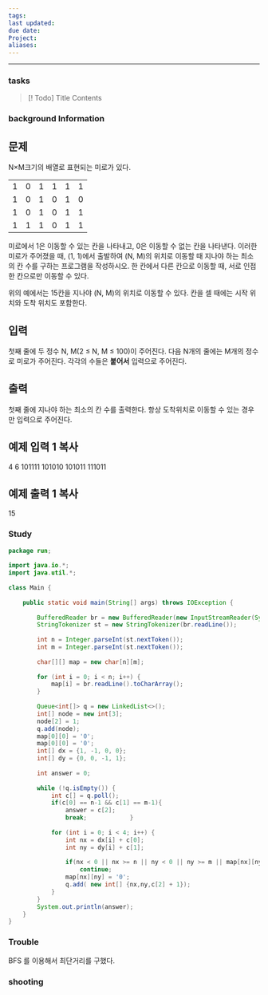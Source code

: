 ```yaml
---
tags: 
last updated: 
due date: 
Project: 
aliases:
---
```

--- 
### tasks

> [! Todo] Title
> Contents

### background Information

## 문제

N×M크기의 배열로 표현되는 미로가 있다.

|   |   |   |   |   |   |
|---|---|---|---|---|---|
|1|0|1|1|1|1|
|1|0|1|0|1|0|
|1|0|1|0|1|1|
|1|1|1|0|1|1|

미로에서 1은 이동할 수 있는 칸을 나타내고, 0은 이동할 수 없는 칸을 나타낸다. 이러한 미로가 주어졌을 때, (1, 1)에서 출발하여 (N, M)의 위치로 이동할 때 지나야 하는 최소의 칸 수를 구하는 프로그램을 작성하시오. 한 칸에서 다른 칸으로 이동할 때, 서로 인접한 칸으로만 이동할 수 있다.

위의 예에서는 15칸을 지나야 (N, M)의 위치로 이동할 수 있다. 칸을 셀 때에는 시작 위치와 도착 위치도 포함한다.

## 입력

첫째 줄에 두 정수 N, M(2 ≤ N, M ≤ 100)이 주어진다. 다음 N개의 줄에는 M개의 정수로 미로가 주어진다. 각각의 수들은 **붙어서** 입력으로 주어진다.

## 출력

첫째 줄에 지나야 하는 최소의 칸 수를 출력한다. 항상 도착위치로 이동할 수 있는 경우만 입력으로 주어진다.

## 예제 입력 1 복사

4 6
101111
101010
101011
111011

## 예제 출력 1 복사

15

### Study

```java
package run;  
  
import java.io.*;  
import java.util.*;  
  
class Main {  
  
    public static void main(String[] args) throws IOException {  
  
        BufferedReader br = new BufferedReader(new InputStreamReader(System.in));  
        StringTokenizer st = new StringTokenizer(br.readLine());  
  
        int n = Integer.parseInt(st.nextToken());  
        int m = Integer.parseInt(st.nextToken());  
  
        char[][] map = new char[n][m];  
  
        for (int i = 0; i < n; i++) {  
            map[i] = br.readLine().toCharArray();  
        }  
  
        Queue<int[]> q = new LinkedList<>();  
        int[] node = new int[3];  
        node[2] = 1;  
        q.add(node);  
        map[0][0] = '0';  
        map[0][0] = '0';  
        int[] dx = {1, -1, 0, 0};  
        int[] dy = {0, 0, -1, 1};  
  
        int answer = 0;  
  
        while (!q.isEmpty()) {  
            int c[] = q.poll();  
            if(c[0] == n-1 && c[1] == m-1){  
                answer = c[2];  
                break;            }  
  
            for (int i = 0; i < 4; i++) {  
                int nx = dx[i] + c[0];  
                int ny = dy[i] + c[1];  
  
                if(nx < 0 || nx >= n || ny < 0 || ny >= m || map[nx][ny] == '0')  
                    continue;  
                map[nx][ny] = '0';  
                q.add( new int[] {nx,ny,c[2] + 1});  
            }  
        }  
        System.out.println(answer);  
    }  
}
```

### Trouble
BFS 를 이용해서 최단거리를 구했다.





### shooting
